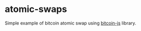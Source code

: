 # atomic-swaps

Simple example of bitcoin atomic swap using [bitcoin-js](https://github.com/bitcoinjs/bitcoinjs-lib) library.
